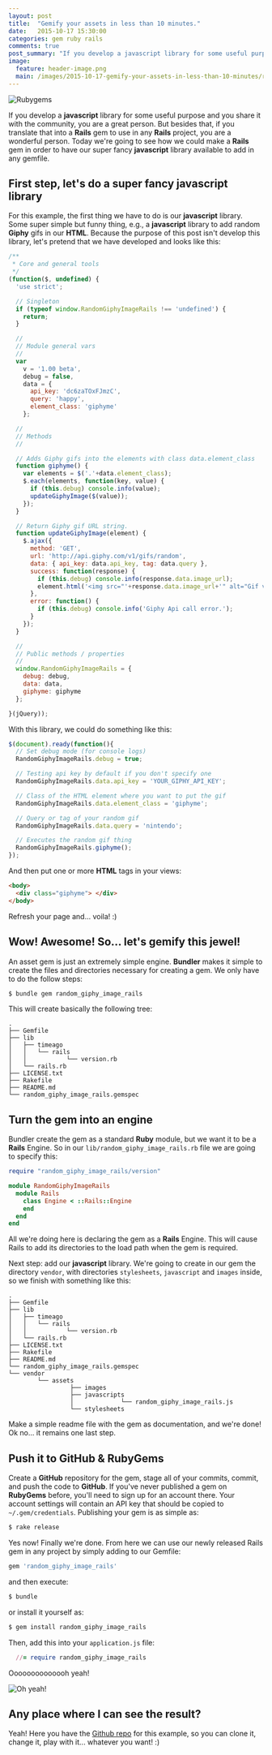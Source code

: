 ```yaml
---
layout: post
title:  "Gemify your assets in less than 10 minutes."
date:   2015-10-17 15:30:00
categories: gem ruby rails
comments: true
post_summary: "If you develop a javascript library for some useful purpose and share with the community, you are a great person. But besides that the slides to a Rails gem to add it using gem install, you are a wonderful person..."
image:
  feature: header-image.png
  main: /images/2015-10-17-gemify-your-assets-in-less-than-10-minutes/rubygems.jpeg
---
```


![Rubygems](/images/2015-10-17-gemify-your-assets-in-less-than-10-minutes/rubygems.jpeg)

If you develop a **javascript** library for some useful purpose and you share it with the community, you are a great person. But besides that, if you translate that into a **Rails** gem to use in any **Rails** project, you are a wonderful person. Today we're going to see how we could make a **Rails** gem in order to have our super fancy **javascript** library available to add in any gemfile.

## First step, let's do a super fancy javascript library

For this example, the first thing we have to do is our **javascript** library. Some super simple but funny thing, e.g., a **javascript** library to add random **Giphy** gifs in our **HTML**. Because the purpose of this post isn't develop this library, let's pretend that we have developed and looks like this:

```javascript
/**
 * Core and general tools
 */
(function($, undefined) {
  'use strict';

  // Singleton
  if (typeof window.RandomGiphyImageRails !== 'undefined') {
    return;
  }

  //
  // Module general vars
  //
  var
    v = '1.00 beta',
    debug = false,
    data = {
      api_key: 'dc6zaTOxFJmzC',
      query: 'happy',
      element_class: 'giphyme'
    };

  //
  // Methods
  //

  // Adds Giphy gifs into the elements with class data.element_class
  function giphyme() {
    var elements = $('.'+data.element_class);
    $.each(elements, function(key, value) {
      if (this.debug) console.info(value);
      updateGiphyImage($(value));
    });
  }

  // Return Giphy gif URL string.
  function updateGiphyImage(element) {
    $.ajax({
      method: 'GET',
      url: 'http://api.giphy.com/v1/gifs/random',
      data: { api_key: data.api_key, tag: data.query },
      success: function(response) {
        if (this.debug) console.info(response.data.image_url);
        element.html('<img src="'+response.data.image_url+'" alt="Gif via Giphy" />');
      },
      error: function() {
        if (this.debug) console.info('Giphy Api call error.');
      }
    });
  }

  //
  // Public methods / properties
  //
  window.RandomGiphyImageRails = {
    debug: debug,
    data: data,
    giphyme: giphyme
  };

}(jQuery));
```

With this library, we could do something like this:

```javascript
$(document).ready(function(){
  // Set debug mode (for console logs)
  RandomGiphyImageRails.debug = true;

  // Testing api key by default if you don't specify one
  RandomGiphyImageRails.data.api_key = 'YOUR_GIPHY_API_KEY';

  // Class of the HTML element where you want to put the gif
  RandomGiphyImageRails.data.element_class = 'giphyme';

  // Query or tag of your random gif
  RandomGiphyImageRails.data.query = 'nintendo';

  // Executes the random gif thing
  RandomGiphyImageRails.giphyme();
});
```
And then put one or more **HTML** tags in your views:

```html
<body>
  <div class="giphyme"> </div>
</body>
```

Refresh your page and... voila! :)

## Wow! Awesome! So... let's gemify this jewel!

An asset gem is just an extremely simple engine. **Bundler** makes it simple to create the files and directories necessary for creating a gem. We only have to do the follow steps:

```sh
$ bundle gem random_giphy_image_rails
```

This will create basically the following tree:

```
.
├── Gemfile
├── lib
│   ├── timeago
│   │   └── rails
│   │           └── version.rb
│   └── rails.rb
├── LICENSE.txt
├── Rakefile
├── README.md
└── random_giphy_image_rails.gemspec
```

## Turn the gem into an engine

Bundler create the gem as a standard **Ruby** module, but we want it to be a **Rails** Engine. So in our `lib/random_giphy_image_rails.rb` file we are going to specify this:

```ruby
require "random_giphy_image_rails/version"

module RandomGiphyImageRails
  module Rails
    class Engine < ::Rails::Engine
    end
  end
end
```

All we're doing here is declaring the gem as a **Rails** Engine. This will cause Rails to add its directories to the load path when the gem is required.

Next step: add our **javascript** library. We're going to create in our gem the directory `vendor`, with directories `stylesheets`, `javascript` and `images` inside, so we finish with something like this:

```
.
├── Gemfile
├── lib
│   ├── timeago
│   │   └── rails
│   │           └── version.rb
│   └── rails.rb
├── LICENSE.txt
├── Rakefile
├── README.md
└── random_giphy_image_rails.gemspec
└── vendor
        └── assets
                 ├── images
                 ├── javascripts
                 │             └── random_giphy_image_rails.js
                 └── stylesheets
```

Make a simple readme file with the gem as documentation, and we're done! Ok no... it remains one last step.

## Push it to GitHub & RubyGems

Create a **GitHub** repository for the gem, stage all of your commits, commit, and push the code to **GitHub**. If you've never published a gem on **RubyGems** before, you'll need to sign up for an account there. Your account settings will contain an API key that should be copied to `~/.gem/credentials`. Publishing your gem is as simple as:

```sh
$ rake release
```

Yes now! Finally we're done. From here we can use our newly released Rails gem in any project by simply adding to our Gemfile:

```ruby
gem 'random_giphy_image_rails'
```

and then execute:

```sh
$ bundle
```

or install it yourself as:

```sh
$ gem install random_giphy_image_rails
```

Then, add this into your `application.js` file:

```ruby
  //= require random_giphy_image_rails
```

Oooooooooooooh yeah!

![Oh yeah!](/images/2015-10-17-gemify-your-assets-in-less-than-10-minutes/oh-yeah.jpg)

## Any place where I can see the result?

Yeah! Here you have the [Github repo](https://github.com/dreamingechoes/random_giphy_image_rails) for this example, so you can clone it, change it, play with it... whatever you want! :)
